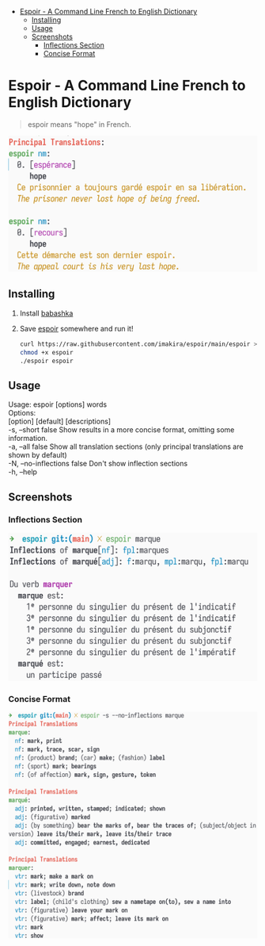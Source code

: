 - [Espoir - A Command Line French to English Dictionary](#orgcf71fce)
  - [Installing](#orgd70b872)
  - [Usage](#org411c458)
  - [Screenshots](#org18b1490)
    - [Inflections Section](#orgd104a49)
    - [Concise Format](#org1f6fa23)



<a id="orgcf71fce"></a>

# Espoir - A Command Line French to English Dictionary

> espoir means "hope" in French.  

![img](./screenshots/espoir.png)  


<a id="orgd70b872"></a>

## Installing

1.  Install [babashka](https://github.com/babashka/babashka)
2.  Save [espoir](https://raw.githubusercontent.com/imakira/espoir/main/espoir) somewhere and run it!  
    
    ```bash
    curl https://raw.githubusercontent.com/imakira/espoir/main/espoir > espoir
    chmod +x espoir
    ./espoir espoir
    ```


<a id="org411c458"></a>

## Usage

Usage: espoir [options] words  
Options:  
  [option]              [default]  [descriptions]  
  -s, &#x2013;short           false      Show results in a more concise format, omitting some information.  
  -a, &#x2013;all             false      Show all translation sections (only principal translations are shown by default)  
  -N, &#x2013;no-inflections  false      Don't show inflection sections  
  -h, &#x2013;help  


<a id="org18b1490"></a>

## Screenshots


<a id="orgd104a49"></a>

### Inflections Section

![img](screenshots/inflections.png)  


<a id="org1f6fa23"></a>

### Concise Format

![img](screenshots/concise.png)
